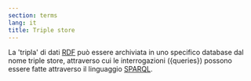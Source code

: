 ```yaml
---
section: terms
lang: it
title: Triple store
---
```


La 'tripla' di dati [RDF](/glossary/it/terms/rdf/) può essere archiviata in uno specifico database dal nome triple store, attraverso cui le interrogazioni ({queries}) possono essere fatte attraverso il linguaggio [SPARQL](/glossary/it/terms/sparql/).
